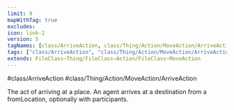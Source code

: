 ```yaml
---
limit: 9
mapWithTag: true
excludes:
icon: link-2
version: 5
tagNames: [class/ArriveAction, class/Thing/Action/MoveAction/ArriveAction, schema-org/ArriveAction]
tags: ["class/ArriveAction", "class/Thing/Action/MoveAction/ArriveAction"]
extends: FileClass~Thing/FileClass~Action/FileClass~MoveAction
---
```


#class/ArriveAction
#class/Thing/Action/MoveAction/ArriveAction


The act of arriving at a place. An agent arrives at a destination from a fromLocation, optionally with participants.

